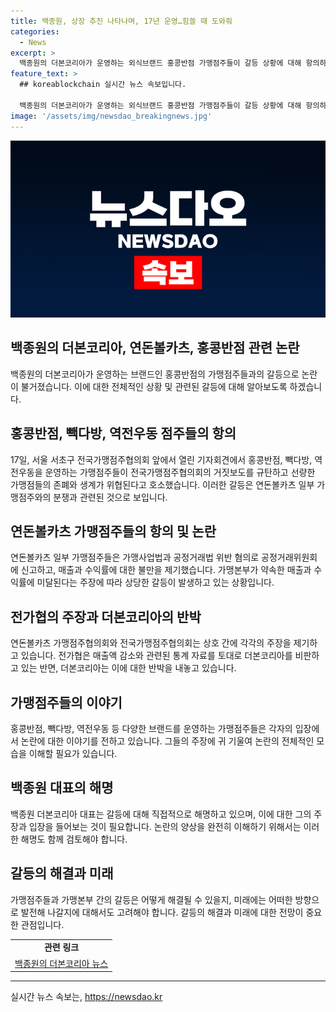 ```yaml
---
title: 백종원, 상장 추진 나타나며, 17년 운영…힘쓸 때 도와줘
categories:
  - News
excerpt: >
  백종원의 더본코리아가 운영하는 외식브랜드 홍콩반점 가맹점주들이 갈등 상황에 대해 항의하고 있다. 백종원 대표는 IPO를 추진 중이지만, 연돈볼카츠 가맹점주와의 갈등으로 논란이 끊이지 않고 있다. 전가협과의 갈등으로 선량한 가맹점들의 생계가 위협받고 있다는 주장이 제기되며, 더본코리아와 가맹점주 간의 갈등이 심화되고 있다. 가맹점 주변의 매출과 수익률에 대한 논란이 제기되고 있으며, 백종원 대표의 발언 역시 논란을 증폭시키고 있다. 이에 가맹점주들은 생존권을 위해 항의하고 있으며, 상생을 위한 협력을 촉구하고 있다.
feature_text: >
  ## koreablockchain 실시간 뉴스 속보입니다.

  백종원의 더본코리아가 운영하는 외식브랜드 홍콩반점 가맹점주들이 갈등 상황에 대해 항의하고 있다. 백종원 대표는 IPO를 추진 중이지만, 연돈볼카츠 가맹점주와의 갈등으로 논란이 끊이지 않고 있다. 전가협과의 갈등으로 선량한 가맹점들의 생계가 위협받고 있다는 주장이 제기되며, 더본코리아와 가맹점주 간의 갈등이 심화되고 있다. 가맹점 주변의 매출과 수익률에 대한 논란이 제기되고 있으며, 백종원 대표의 발언 역시 논란을 증폭시키고 있다. 이에 가맹점주들은 생존권을 위해 항의하고 있으며, 상생을 위한 협력을 촉구하고 있다.
image: '/assets/img/newsdao_breakingnews.jpg'
---
```


<p><img src="/assets/img/newsdao_breakingnews.jpg" alt="koreablockchain 속보" /></p>

<h2 data-ke-size="size26">백종원의 더본코리아, 연돈볼카츠, 홍콩반점 관련 논란</h2>

<p data-ke-size="size16">백종원의 더본코리아가 운영하는 브랜드인 홍콩반점의 가맹점주들과의 갈등으로 논란이 불거졌습니다. 이에 대한 전체적인 상황 및 관련된 갈등에 대해 알아보도록 하겠습니다.</p>

<h2 data-ke-size="size26">홍콩반점, 빽다방, 역전우동 점주들의 항의</h2>

<p data-ke-size="size16">17일, 서울 서초구 전국가맹점주협의회 앞에서 열린 기자회견에서 홍콩반점, 빽다방, 역전우동을 운영하는 가맹점주들이 전국가맹점주협의회의 거짓보도를 규탄하고 선량한 가맹점들의 존폐와 생계가 위협된다고 호소했습니다. 이러한 갈등은 연돈볼카츠 일부 가맹점주와의 분쟁과 관련된 것으로 보입니다.</p>

<h2 data-ke-size="size26">연돈볼카츠 가맹점주들의 항의 및 논란</h2>

<p data-ke-size="size16">연돈볼카츠 일부 가맹점주들은 가맹사업법과 공정거래법 위반 혐의로 공정거래위원회에 신고하고, 매출과 수익률에 대한 불만을 제기했습니다. 가맹본부가 약속한 매출과 수익률에 미달된다는 주장에 따라 상당한 갈등이 발생하고 있는 상황입니다.</p>

<h2 data-ke-size="size26">전가협의 주장과 더본코리아의 반박</h2>

<p data-ke-size="size16">연돈볼카츠 가맹점주협의회와 전국가맹점주협의회는 상호 간에 각각의 주장을 제기하고 있습니다. 전가협은 매출액 감소와 관련된 통계 자료를 토대로 더본코리아를 비판하고 있는 반면, 더본코리아는 이에 대한 반박을 내놓고 있습니다.</p>

<h2 data-ke-size="size26">가맹점주들의 이야기</h2>

<p data-ke-size="size16">홍콩반점, 빽다방, 역전우동 등 다양한 브랜드를 운영하는 가맹점주들은 각자의 입장에서 논란에 대한 이야기를 전하고 있습니다. 그들의 주장에 귀 기울여 논란의 전체적인 모습을 이해할 필요가 있습니다.</p>

<h2 data-ke-size="size26">백종원 대표의 해명</h2>

<p data-ke-size="size16">백종원 더본코리아 대표는 갈등에 대해 직접적으로 해명하고 있으며, 이에 대한 그의 주장과 입장을 들어보는 것이 필요합니다. 논란의 양상을 완전히 이해하기 위해서는 이러한 해명도 함께 검토해야 합니다.</p>

<h2 data-ke-size="size26">갈등의 해결과 미래</h2>

<p data-ke-size="size16">가맹점주들과 가맹본부 간의 갈등은 어떻게 해결될 수 있을지, 미래에는 어떠한 방향으로 발전해 나갈지에 대해서도 고려해야 합니다. 갈등의 해결과 미래에 대한 전망이 중요한 관점입니다.</p>

<table>
    <tbody>
        <tr>
            <td style="text-align: center; height: 17px;"><b>관련 링크</b></td>
        </tr>
        <tr>
            <td style="text-align: center; height: 17px;"><a href="링크">백종원의 더본코리아 뉴스</a></td>
        </tr>
    </tbody>
</table>

<p><hr></p>
실시간 뉴스 속보는, <a href="https://newsdao.kr" rel="dofollow">https://newsdao.kr</a>


